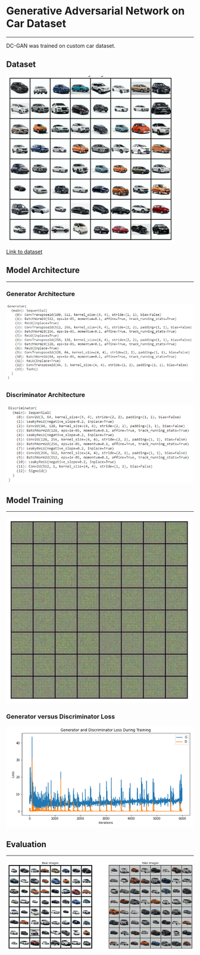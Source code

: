 # Generative Adversarial Network on Car Dataset
----

DC-GAN was trained on custom car dataset.

## Dataset

![](https://raw.githubusercontent.com/SVGS-EVA4/Phase2/master/S6-Generative_Adversarial_Networks/asset/dataset.PNG)

[Link to dataset](https://drive.google.com/file/d/1G5sKYPPYAteKzWn6fWsACtIF9W635Frx/view?usp=sharing)

## Model Architecture
---

### Generator Architecture

![](https://raw.githubusercontent.com/SVGS-EVA4/Phase2/master/S6-Generative_Adversarial_Networks/asset/gen_arch.PNG)

### Discriminator Architecture

![](https://raw.githubusercontent.com/SVGS-EVA4/Phase2/master/S6-Generative_Adversarial_Networks/asset/discrim_arch.PNG)


## Model Training
---

![](https://raw.githubusercontent.com/SVGS-EVA4/Phase2/master/S6-Generative_Adversarial_Networks/asset/train_gif.gif)


### Generator versus Discriminator Loss

![](https://raw.githubusercontent.com/SVGS-EVA4/Phase2/master/S6-Generative_Adversarial_Networks/asset/gan_loss_graph.PNG)

## Evaluation
---

![](https://raw.githubusercontent.com/SVGS-EVA4/Phase2/master/S6-Generative_Adversarial_Networks/asset/real_vs_fake.PNG)
